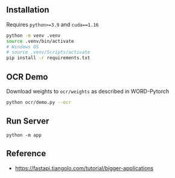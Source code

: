 ## Installation

Requires `python>=3.9` and `cuda==1.16`

```bash
python -m venv .venv
source .venv/bin/activate
# Windows OS
# source .venv/Scripts/activate
pip install -r requirements.txt
```

## OCR Demo

Download weights to `ocr/weights` as described in WORD-Pytorch

```bash
python ocr/demo.py --ocr
```

## Run Server

```
python -m app
```

## Reference

- https://fastapi.tiangolo.com/tutorial/bigger-applications
